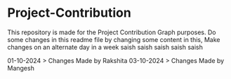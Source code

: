 # Project-Contribution

This repository is made for the Project Contribution Graph purposes.
Do some changes in this readme file by changing some content in this, 
Make changes on an alternate day in a week
saish
saish
saish
saish
saish

01-10-2024 > Changes Made by Rakshita
03-10-2024 > Changes Made by Mangesh
